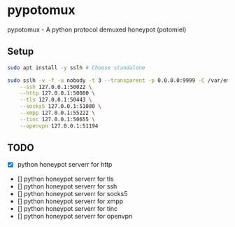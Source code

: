 # pypotomux

pypotomux - A python protocol demuxed honeypot (potomiel)


## Setup

```bash
sudo apt install -y sslh # Choose standalone

sudo sslh -v -f -u nobody -t 3 --transparent -p 0.0.0.0:9999 -C /var/empty/empty \
    --ssh 127.0.0.1:50022 \
    --http 127.0.0.1:50080 \
    --tls 127.0.0.1:50443 \
    --socks5 127.0.0.1:51080 \
    --xmpp 127.0.0.1:55222 \
    --tinc 127.0.0.1:50655 \
    --openvpn 127.0.0.1:51194
```


## TODO

- [x] python honeypot serverr for http
- [] python honeypot serverr for tls
- [] python honeypot serverr for ssh
- [] python honeypot serverr for socks5
- [] python honeypot serverr for xmpp
- [] python honeypot serverr for tinc
- [] python honeypot serverr for openvpn

